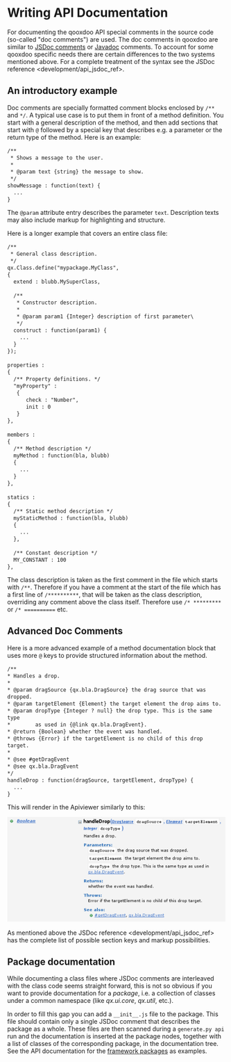 Writing API Documentation
=========================

For documenting the qooxdoo API special comments in the source code (so-called "doc comments") are used. The doc comments in qooxdoo are similar to [JSDoc comments](http://code.google.com/p/jsdoc-toolkit/) or [Javadoc](http://docs.oracle.com/javase/7/docs/technotes/tools/solaris/javadoc.html) comments. To account for some qooxdoo specific needs there are certain differences to the two systems mentioned above. For a complete treatment of the syntax see the JSDoc reference \<development/api\_jsdoc\_ref\>.

An introductory example
-----------------------

Doc comments are specially formatted comment blocks enclosed by `/**` and `*/`. A typical use case is to put them in front of a method definition. You start with a general description of the method, and then add sections that start with `@` followed by a special key that describes e.g. a parameter or the return type of the method. Here is an example:

    /**
     * Shows a message to the user.
     *
     * @param text {string} the message to show.
     */
    showMessage : function(text) {
      ...
    }

The `@param` attribute entry describes the parameter `text`. Description texts may also include markup for highlighting and structure.

Here is a longer example that covers an entire class file:

    /**
     * General class description.
     */
    qx.Class.define("mypackage.MyClass",
    {
      extend : blubb.MySuperClass,

      /**
       * Constructor description.
       *
       * @param param1 {Integer} description of first parameter\
       */
      construct : function(param1) {
        ...
      }
    });

    properties :
    {
      /** Property definitions. */
      "myProperty" :
       {
          check : "Number",
          init : 0
       }
    },

    members :
    {
      /** Method description */
      myMethod : function(bla, blubb)
      {
        ...
      }
    },

    statics :
    {
      /** Static method description */
      myStaticMethod : function(bla, blubb)
      {
        ...
      },

      /** Constant description */
      MY_CONSTANT : 100
    },

The class description is taken as the first comment in the file which starts with `/**`. Therefore if you have a comment at the start of the file which has a first line of `/**********`, that will be taken as the class description, overriding any comment above the class itself. Therefore use `/* *********` or `/* ==========` etc.

Advanced Doc Comments
---------------------

Here is a more advanced example of a method documentation block that uses more `@` keys to provide structured information about the method.

    /**
    * Handles a drop.
    *
    * @param dragSource {qx.bla.DragSource} the drag source that was dropped.
    * @param targetElement {Element} the target element the drop aims to.
    * @param dropType {Integer ? null} the drop type. This is the same type
    *        as used in {@link qx.bla.DragEvent}.
    * @return {Boolean} whether the event was handled.
    * @throws {Error} if the targetElement is no child of this drop target.
    *
    * @see #getDragEvent
    * @see qx.bla.DragEvent
    */
    handleDrop : function(dragSource, targetElement, dropType) {
      ...
    }

This will render in the Apiviewer similarly to this:

![image](apiviewer_method.png)

As mentioned above the JSDoc reference \<development/api\_jsdoc\_ref\> has the complete list of possible section keys and markup possibilities.

Package documentation
---------------------

While documenting a class files where JSDoc comments are interleaved with the class code seems straight forward, this is not so obvious if you want to provide documentation for a *package*, i.e. a collection of classes under a common namespace (like *qx.ui.core*, *qx.util*, etc.).

In order to fill this gap you can add a `__init__.js` file to the package. This file should contain only a single JSDoc comment that describes the package as a whole. These files are then scanned during a `generate.py api` run and the documentation is inserted at the package nodes, together with a list of classes of the corresponding package, in the documentation tree. See the API documentation for the [framework packages](http://www.qooxdoo.org/devel/api/#qx.fx) as examples.
